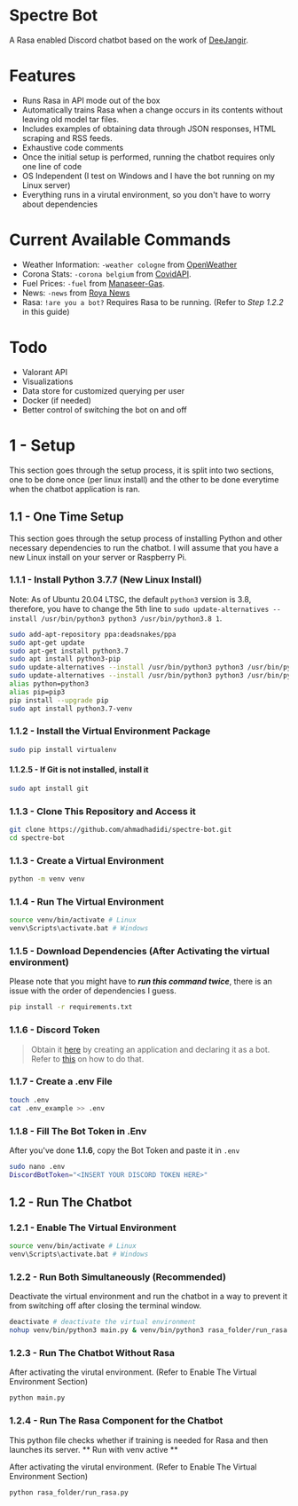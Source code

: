# Spectre Bot
A Rasa enabled Discord chatbot based on the work of [DeeJangir](https://github.com/DeeJangir/DiscordBot).

# Features
* Runs Rasa in API mode out of the box
* Automatically trains Rasa when a change occurs in its contents without leaving old model tar files.
* Includes examples of obtaining data through JSON responses, HTML scraping and RSS feeds.
* Exhaustive code comments
* Once the initial setup is performed, running the chatbot requires only one line of code
* OS Independent (I test on Windows and I have the bot running on my Linux server)
* Everything runs in a virutal environment, so you don't have to worry about dependencies

# Current Available Commands
* Weather Information: `-weather cologne` from [OpenWeather](https://openweathermap.org/)
* Corona Stats: `-corona belgium` from [CovidAPI](http://covidapi.com/).
* Fuel Prices: `-fuel` from [Manaseer-Gas](http://mgc-gas.com).
* News: `-news` from [Roya News](https://royanews.tv/)
* Rasa: `!are you a bot?` Requires Rasa to be running. (Refer to _Step 1.2.2_ in this guide)

# Todo
* Valorant API
* Visualizations
* Data store for customized querying per user
* Docker (if needed)
* Better control of switching the bot on and off

# 1 - Setup
This section goes through the setup process, it is split into two sections, one to be done once (per linux install) and the other to be done everytime when the chatbot application is ran.
## 1.1 - One Time Setup
This section goes through the setup process of installing Python and other necessary dependencies to run the chatbot. I will assume
that you have a new Linux install on your server or Raspberry Pi.

### 1.1.1 - Install Python 3.7.7 (New Linux Install)
Note: As of Ubuntu 20.04 LTSC, the default `python3` version is 3.8, therefore, you have to change the 5th
line to `sudo update-alternatives --install /usr/bin/python3 python3 /usr/bin/python3.8 1`.
``` sh
sudo add-apt-repository ppa:deadsnakes/ppa
sudo apt-get update
sudo apt-get install python3.7
sudo apt install python3-pip
sudo update-alternatives --install /usr/bin/python3 python3 /usr/bin/python3.6 1  # Refer to the note above
sudo update-alternatives --install /usr/bin/python3 python3 /usr/bin/python3.7 2
alias python=python3
alias pip=pip3
pip install --upgrade pip
sudo apt install python3.7-venv
```

### 1.1.2 - Install the Virtual Environment Package
``` sh
sudo pip install virtualenv 
```

#### 1.1.2.5 - If Git is not installed, install it
``` sh
sudo apt install git
```

### 1.1.3 - Clone This Repository and Access it
``` sh
git clone https://github.com/ahmadhadidi/spectre-bot.git
cd spectre-bot
```

### 1.1.3 - Create a Virtual Environment
``` sh
python -m venv venv
```
### 1.1.4 - Run The Virtual Environment

``` sh
source venv/bin/activate # Linux
venv\Scripts\activate.bat # Windows
```

### 1.1.5 - Download Dependencies (After Activating the virtual environment)
Please note that you might have to ***run this command twice***, there is an issue with the order of dependencies I guess.

``` sh
pip install -r requirements.txt
```

### 1.1.6 - Discord Token

> Obtain it [here](https://discord.com/developers/applications) by creating an application
> and declaring it as a bot. Refer to [this](https://discordpy.readthedocs.io/en/latest/discord.html) on how to do that.

### 1.1.7 - Create a .env File
``` sh
touch .env
cat .env_example >> .env
```

### 1.1.8 - Fill The Bot Token in .Env
After you've done **1.1.6**, copy the Bot Token and paste it in `.env`
``` sh
sudo nano .env
DiscordBotToken="<INSERT YOUR DISCORD TOKEN HERE>"
```

## 1.2 - Run The Chatbot
### 1.2.1 - Enable The Virtual Environment
``` sh
source venv/bin/activate # Linux
venv\Scripts\activate.bat # Windows
```

### 1.2.2 - Run Both Simultaneously (Recommended)
Deactivate the virtual environment and run the chatbot in a way to prevent it from switching off after closing the terminal window.
``` sh
deactivate # deactivate the virtual environment
nohup venv/bin/python3 main.py & venv/bin/python3 rasa_folder/run_rasa.py
```

### 1.2.3 - Run The Chatbot Without Rasa
After activating the virutal environment. (Refer to Enable The Virtual Environment Section)
``` sh
python main.py
```

### 1.2.4 - Run The Rasa Component for the Chatbot
This python file checks whether if training is needed for Rasa 
and then launches its server. ** Run with venv active **

After activating the virutal environment. (Refer to Enable The Virtual Environment Section)
``` sh
python rasa_folder/run_rasa.py
```

